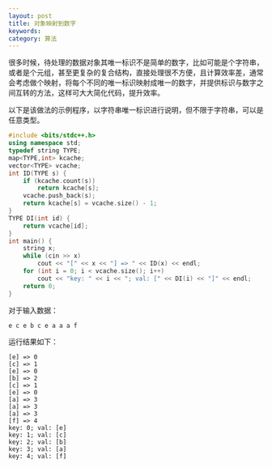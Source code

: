 ```yaml
---
layout: post
title: 对象映射到数字
keywords:
category: 算法
---
```


很多时候，待处理的数据对象其唯一标识不是简单的数字，比如可能是个字符串，或者是个元组，甚至更复杂的复合结构，直接处理很不方便，且计算效率差，通常会考虑做个映射，将每个不同的唯一标识映射成唯一的数字，并提供标识与数字之间互转的方法，这样可大大简化代码，提升效率。

以下是该做法的示例程序，以字符串唯一标识进行说明，但不限于字符串，可以是任意类型。

```cpp
#include <bits/stdc++.h>
using namespace std;
typedef string TYPE;
map<TYPE,int> kcache;
vector<TYPE> vcache;
int ID(TYPE s) {
    if (kcache.count(s))
        return kcache[s];
    vcache.push_back(s);
    return kcache[s] = vcache.size() - 1;
}
TYPE DI(int id) {
    return vcache[id];
}
int main() {
    string x;
    while (cin >> x)
        cout << "[" << x << "] => " << ID(x) << endl;
    for (int i = 0; i < vcache.size(); i++)
        cout << "key: " << i << "; val: [" << DI(i) << "]" << endl;
    return 0;
}
```

对于输入数据：

```
e c e b c e a a a f
```

运行结果如下：

```
[e] => 0
[c] => 1
[e] => 0
[b] => 2
[c] => 1
[e] => 0
[a] => 3
[a] => 3
[a] => 3
[f] => 4
key: 0; val: [e]
key: 1; val: [c]
key: 2; val: [b]
key: 3; val: [a]
key: 4; val: [f]
```

